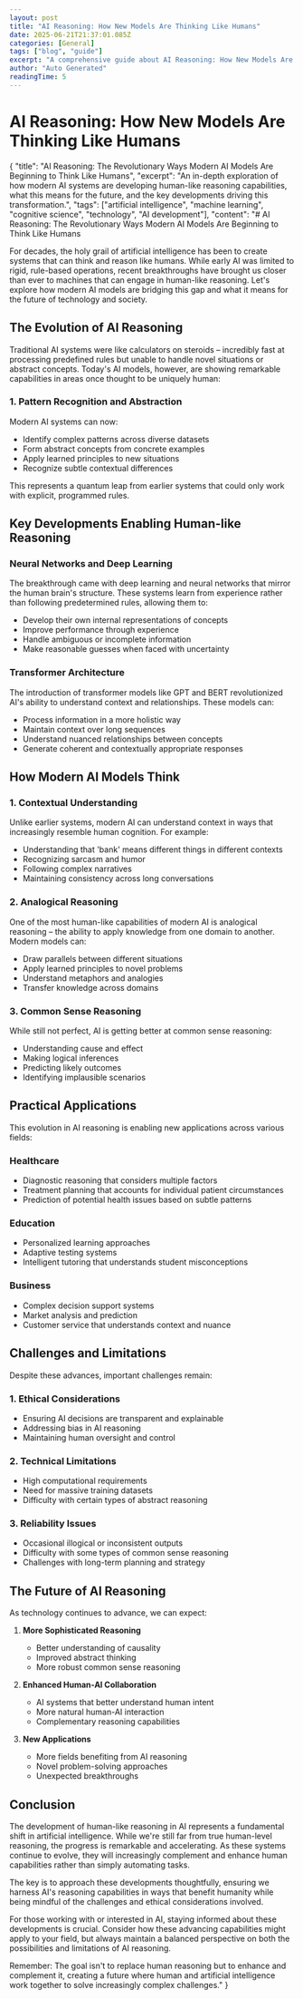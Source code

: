 ```yaml
---
layout: post
title: "AI Reasoning: How New Models Are Thinking Like Humans"
date: 2025-06-21T21:37:01.085Z
categories: [General]
tags: ["blog", "guide"]
excerpt: "A comprehensive guide about AI Reasoning: How New Models Are Thinking Like Humans"
author: "Auto Generated"
readingTime: 5
---
```


# AI Reasoning: How New Models Are Thinking Like Humans

{
  "title": "AI Reasoning: The Revolutionary Ways Modern AI Models Are Beginning to Think Like Humans",
  "excerpt": "An in-depth exploration of how modern AI systems are developing human-like reasoning capabilities, what this means for the future, and the key developments driving this transformation.",
  "tags": ["artificial intelligence", "machine learning", "cognitive science", "technology", "AI development"],
  "content": "# AI Reasoning: The Revolutionary Ways Modern AI Models Are Beginning to Think Like Humans

For decades, the holy grail of artificial intelligence has been to create systems that can think and reason like humans. While early AI was limited to rigid, rule-based operations, recent breakthroughs have brought us closer than ever to machines that can engage in human-like reasoning. Let's explore how modern AI models are bridging this gap and what it means for the future of technology and society.

## The Evolution of AI Reasoning

Traditional AI systems were like calculators on steroids – incredibly fast at processing predefined rules but unable to handle novel situations or abstract concepts. Today's AI models, however, are showing remarkable capabilities in areas once thought to be uniquely human:

### 1. Pattern Recognition and Abstraction

Modern AI systems can now:
- Identify complex patterns across diverse datasets
- Form abstract concepts from concrete examples
- Apply learned principles to new situations
- Recognize subtle contextual differences

This represents a quantum leap from earlier systems that could only work with explicit, programmed rules.

## Key Developments Enabling Human-like Reasoning

### Neural Networks and Deep Learning

The breakthrough came with deep learning and neural networks that mirror the human brain's structure. These systems learn from experience rather than following predetermined rules, allowing them to:

- Develop their own internal representations of concepts
- Improve performance through experience
- Handle ambiguous or incomplete information
- Make reasonable guesses when faced with uncertainty

### Transformer Architecture

The introduction of transformer models like GPT and BERT revolutionized AI's ability to understand context and relationships. These models can:

- Process information in a more holistic way
- Maintain context over long sequences
- Understand nuanced relationships between concepts
- Generate coherent and contextually appropriate responses

## How Modern AI Models Think

### 1. Contextual Understanding

Unlike earlier systems, modern AI can understand context in ways that increasingly resemble human cognition. For example:

- Understanding that 'bank' means different things in different contexts
- Recognizing sarcasm and humor
- Following complex narratives
- Maintaining consistency across long conversations

### 2. Analogical Reasoning

One of the most human-like capabilities of modern AI is analogical reasoning – the ability to apply knowledge from one domain to another. Modern models can:

- Draw parallels between different situations
- Apply learned principles to novel problems
- Understand metaphors and analogies
- Transfer knowledge across domains

### 3. Common Sense Reasoning

While still not perfect, AI is getting better at common sense reasoning:

- Understanding cause and effect
- Making logical inferences
- Predicting likely outcomes
- Identifying implausible scenarios

## Practical Applications

This evolution in AI reasoning is enabling new applications across various fields:

### Healthcare
- Diagnostic reasoning that considers multiple factors
- Treatment planning that accounts for individual patient circumstances
- Prediction of potential health issues based on subtle patterns

### Education
- Personalized learning approaches
- Adaptive testing systems
- Intelligent tutoring that understands student misconceptions

### Business
- Complex decision support systems
- Market analysis and prediction
- Customer service that understands context and nuance

## Challenges and Limitations

Despite these advances, important challenges remain:

### 1. Ethical Considerations
- Ensuring AI decisions are transparent and explainable
- Addressing bias in AI reasoning
- Maintaining human oversight and control

### 2. Technical Limitations
- High computational requirements
- Need for massive training datasets
- Difficulty with certain types of abstract reasoning

### 3. Reliability Issues
- Occasional illogical or inconsistent outputs
- Difficulty with some types of common sense reasoning
- Challenges with long-term planning and strategy

## The Future of AI Reasoning

As technology continues to advance, we can expect:

1. **More Sophisticated Reasoning**
   - Better understanding of causality
   - Improved abstract thinking
   - More robust common sense reasoning

2. **Enhanced Human-AI Collaboration**
   - AI systems that better understand human intent
   - More natural human-AI interaction
   - Complementary reasoning capabilities

3. **New Applications**
   - More fields benefiting from AI reasoning
   - Novel problem-solving approaches
   - Unexpected breakthroughs

## Conclusion

The development of human-like reasoning in AI represents a fundamental shift in artificial intelligence. While we're still far from true human-level reasoning, the progress is remarkable and accelerating. As these systems continue to evolve, they will increasingly complement and enhance human capabilities rather than simply automating tasks.

The key is to approach these developments thoughtfully, ensuring we harness AI's reasoning capabilities in ways that benefit humanity while being mindful of the challenges and ethical considerations involved.

For those working with or interested in AI, staying informed about these developments is crucial. Consider how these advancing capabilities might apply to your field, but always maintain a balanced perspective on both the possibilities and limitations of AI reasoning.

Remember: The goal isn't to replace human reasoning but to enhance and complement it, creating a future where human and artificial intelligence work together to solve increasingly complex challenges."
}
